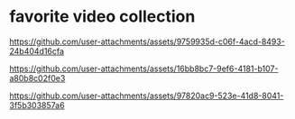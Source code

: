 # favorite video collection
https://github.com/user-attachments/assets/9759935d-c06f-4acd-8493-24b404d16cfa


https://github.com/user-attachments/assets/16bb8bc7-9ef6-4181-b107-a80b8c02f0e3




https://github.com/user-attachments/assets/97820ac9-523e-41d8-8041-3f5b303857a6





